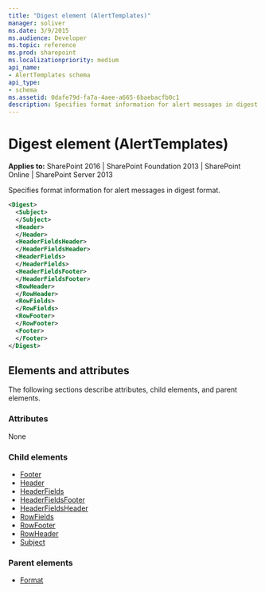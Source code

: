 ```yaml
---
title: "Digest element (AlertTemplates)"
manager: soliver
ms.date: 3/9/2015
ms.audience: Developer
ms.topic: reference
ms.prod: sharepoint
ms.localizationpriority: medium
api_name:
- AlertTemplates schema
api_type:
- schema
ms.assetid: 0dafe79d-fa7a-4aee-a665-6baebacfb0c1
description: Specifies format information for alert messages in digest format.
---
```


# Digest element (AlertTemplates)

**Applies to:** SharePoint 2016 | SharePoint Foundation 2013 | SharePoint Online | SharePoint Server 2013
  
Specifies format information for alert messages in digest format.
  
```XML
<Digest>
  <Subject>
  </Subject>
  <Header>
  </Header>
  <HeaderFieldsHeader>
  </HeaderFieldsHeader>
  <HeaderFields>
  </HeaderFields>
  <HeaderFieldsFooter>
  </HeaderFieldsFooter>
  <RowHeader>
  </RowHeader>
  <RowFields>
  </RowFields>
  <RowFooter>
  </RowFooter>
  <Footer>
  </Footer>
</Digest>
```

## Elements and attributes

The following sections describe attributes, child elements, and parent elements.

### Attributes

None
  
### Child elements

- [Footer](footer-element-alerttemplates.md)
- [Header](header-element-alerttemplates.md)
- [HeaderFields](headerfields-element-alerttemplates.md)
- [HeaderFieldsFooter](headerfieldsfooter-element-alerttempaltes.md)
- [HeaderFieldsHeader](headerfieldsheader-element-alerttempaltes.md) 
- [RowFields](rowfields-element-alerttemplates.md) 
- [RowFooter](rowfooter-element-alerttemplates.md) 
- [RowHeader](rowheader-element-alerttemplates.md) 
- [Subject](subject-element-alerttemplates.md) 
   
### Parent elements

- [Format](format-element-alerttemplates.md)
   


